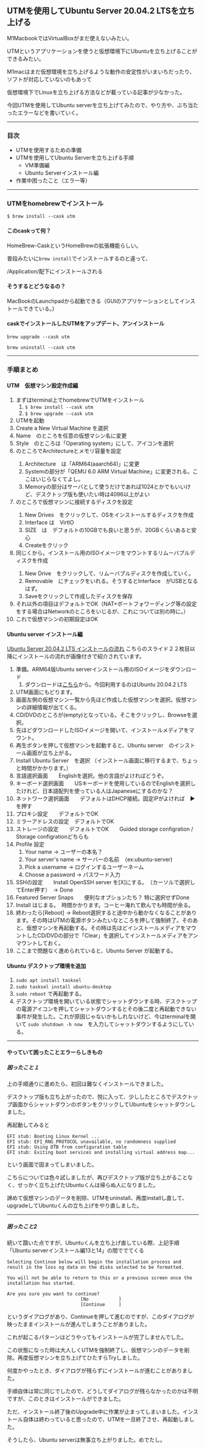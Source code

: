 ## UTMを使用してUbuntu Server 20.04.2 LTSを立ち上げる

M1MacbookではVirtualBoxがまだ使えないみたい。

UTMというアプリケーションを使うと仮想環境下にUbuntuを立ち上げることができるみたい。

M1macはまだ仮想環境を立ち上げるような動作の安定性がいまいちだったり、ソフトが対応していないのもあって

仮想環境下でLinuxを立ち上げる方法などが載っている記事が少なかった。

今回UTMを使用してUbuntu serverを立ち上げてみたので、やり方や、ぶち当たったエラーなどを書いていく。

---
### 目次

- UTMを使用するための準備
- UTMを使用してUbuntu Serverを立ち上げる手順
    - VM準備編
    - Ubuntu Serverインストール編
- 作業中困ったこと（エラー等）
---

### UTMをhomebrewでインストール

` $ brew install --cask utm `

#### このcaskって何？

HomeBrew-CaskというHomeBrewの拡張機能らしい。

普段みたいに` brew install `でインストールするのと違って、

/Application/配下にインストールされる

#### そうするとどうなるの？

MacBookのLaunchpadから起動できる（GUIのアプリケーションとしてインストールできている。)

#### caskでインストールしたUTMをアップデート、アンインストール

` brew upgrade --cask utm `

` brew uninstall --cask utm `

***

### 手順まとめ

[こちら]: https://ubuntu.com/download/server/arm
[Ubuntu Server 20.04.2 LTS インストールの流れ]: https://linuc.org/docs/seminar/20210320_linuc1_02.pdf

#### UTM　仮想マシン設定作成編
1. まずはterminal上でhomebrewでUTMをインストール  
    1. ` $ brew install --cask utm `  
    1. ` $ brew upgrade --cask utm `
1. UTMを起動
1. Create a New Virtual Machine を選択
1. Name　のところを任意の仮想マシン名に変更
1. Style　のところは「Operating system」にして、アイコンを選択
1. <System>のところでArchitectureとメモリ容量を設定
    1. Architecture　は「ARM64(aaarch64)」に変更
    2. Systemの部分が「QEMU 6.0 ARM Virtual Machine」に変更される。ここはいじらなくてよし。
    3. Memoryの部分はサーバとして使うだけであれば1024とかでもいいけど、デスクトップ版も使いたい時は4096以上がよい
1. <Drives>のところで仮想マシンに接続するディスクを設定
    1. New Drives　をクリックして、OSをインストールするディスクを作成
    1. Interface は　VirtlO
    1. SIZE　は　デフォルトの10GBでも良いと思うが、20GBくらいあると安心
    1. Createをクリック
1. 同じく<Deives>から。インストール用のISOイメージをマウントするリムーバブルディスクを作成
    1. New Drive　をクリックして、リムーバブルディスクを作成していく。
    1. Removable　にチェックをいれる。そうするとInterface　がUSBとなるはず。
    1. Saveをクリックして作成したディスクを保存
1. それ以外の項目はデフォルトでOK（NAT+ポートフォワーディング等の設定をする場合はNetworkのところをいじるが、これについては別の時に。）
1. これで仮想マシンの初期設定はOK

#### Ubuntu server インストール編
    
[Ubuntu Server 20.04.2 LTS インストールの流れ] こちらのスライド２２枚目以降にインストールの流れが画像付きで紹介されています。
  
1. 準備。ARM64版Ubuntu serverインストール用のISOイメージをダウンロード
    1. ダウンロードは[こちら]から。今回利用するのはUbuntu 20.04.2 LTS
1. UTM画面にもどります。
1. 画面左側の仮想マシン一覧から先ほど作成した仮想マシンを選択。仮想マシンの詳細情報が出てくる。
1. CD/DVDのところが(empty)となっている。そこをクリックし、Browseを選択。
1. 先ほどダウンロードしたISOイメージを開いて、インストールメディアをマウント。
1. 再生ボタンを押して仮想マシンを起動すると、Ubuntu server　のインストール画面が立ち上がる。
1. Install Ubuntu Server　を選択 （インストール画面に移行するまで、ちょっと時間がかかります。）
1. 言語選択画面　　Englishを選択。他の言語がよければどうぞ。
1. キーボード選択画面　　USキーボードを使用しているのでEnglishを選択したけれど、日本語配列を使っている人はJapaneseにするのかな？
1. ネットワーク選択画面　　デフォルトはDHCP接続。固定IPがよければ　▶︎　を押す
1. プロキシ設定　　デフォルトでOK
1. ミラーアドレスの設定　デフォルトでOK
1. ストレージの設定　　デフォルトでOK　　Guided storage configration / Storage configrationどちらも
1. Profile 設定　　
    1. Your name → ユーザーの本名？
    1. Your server's name → サーバーの名前　（ex:ubuntu-server)
    1. Pick a username → ログインするユーザーネーム
    1. Choose a password → パスワード入力
1. SSHの設定　　Install OpenSSH server を[X]にする。　（カーソルで選択してEnter押す）　→ Done
1. Featured Server Snaps　　便利なオプションたち？ 特に選択せずDone
1. Install はじまる。　時間かかります。コーヒー淹れて飲んでも時間が余る。
1. 終わったら[Reboot] → Reboot選択すると途中から動かなくなることがあります。その時はUTMの電源ボタンみたいなところを押して強制終了。そのあと、仮想マシンを再起動する。その時は先ほどインストールメディアをマウントしたCD/DVDの部分で「Clear」を選択してインストールメディアをアンマウントしておく。
1. ここまで問題なく進められていると、Ubuntu Server が起動する。
    
#### Ubuntu デスクトップ環境を追加
    
1. ` sudo apt install tasksel `
1. ` sudo tasksel install ubuntu-desktop `
1. ` sudo reboot ` で再起動する。
1. デスクトップ環境を開いている状態でシャットダウンする時、デスクトップの電源アイコンを押してシャットダウンするとその後二度と再起動できない事件が発生した。これが原因じゃないかもしれないけど、今はterminalを開いて ` sudo shutdown -h now `　を入力してシャットダウンするようにしている。
---
    
    
#### やっていて困ったことエラーらしきもの
    
##### 困ったこと１

上の手順通りに進めたら、初回は難なくインストールできました。
    
デスクトップ版も立ち上がったので、悦に入って、少ししたところでデスクトップ画面からシャットダウンのボタンをクリックしてUbuntuをシャットダウンしました。
    
再起動してみると
    
```
EFI stub: Booting Linux Kernel ...
EFI stub: EFI_RNG_PROTOCOL unavailable, no randomness supplied
EFI stub: Using DTB from configuration table
EFI stub: Exiting boot services and installing virtual address map...
```

という画面で固まってしまいました。
    
こちらについては色々試しましたが、再びデスクトップ版が立ち上がることなく、せっかく立ち上げたUbuntuくんは帰らぬ人になりました。
    
諦めて仮想マシンのデータを削除、UTMをuninstall、再度installし直して、upgradeしてUbuntuくんの立ち上げをやり直しました。
    
---

##### 困ったこと2
    
続いて躓いた点ですが、Ubuntuくんを立ち上げ直している際、上記手順「Ubuntu serverインストール編13と14」の間ででてくる
    
```
Selecting Continue below will begin the installation process and
result in the loss og data on the disks selected to be formatted.
    
You will not be able to return to this or a previous screen once the
installation has started.
    
Are you sure you want to continue?
                           [No           ]
                           [Continue     ]
```

というダイアログがあり、Continueを押して進むのですが、このダイアログが映ったままインストールが進んでしまうことがありました。
    
これが起こるパターンはどうやってもインストールが完了しませんでした。
    
この状態になった時は大人しくUTMを強制終了し、仮想マシンのデータを削除。再度仮想マシンを立ち上げてひたすらTryしました。
    
何度かやったとき、ダイアログが残らずにインストールが進むことがありました。
    
手順自体は常に同じでしたので、どうしてダイアログが残らなかったのかは不明ですが、このときはインストールができました。
    
ただ、インストール終了後のUpgrade中に作業が止まってしまいました。インストール自体は終わっていると思ったので、UTMを一旦終了させ、再起動しました。
    
そうしたら、Ubuntu serverは無事立ち上がりました。めでたし。

